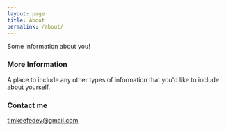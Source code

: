 ```yaml
---
layout: page
title: About
permalink: /about/
---
```


Some information about you!

### More Information

A place to include any other types of information that you'd like to include about yourself.

### Contact me

[timkeefedev@gmail.com](mailto:timkeefedev@gmail.com)
